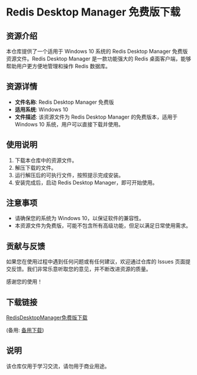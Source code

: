 # Redis Desktop Manager 免费版下载

## 资源介绍

本仓库提供了一个适用于 Windows 10 系统的 Redis Desktop Manager 免费版资源文件。Redis Desktop Manager 是一款功能强大的 Redis 桌面客户端，能够帮助用户更方便地管理和操作 Redis 数据库。

## 资源详情

- **文件名称**: Redis Desktop Manager 免费版
- **适用系统**: Windows 10
- **文件描述**: 该资源文件为 Redis Desktop Manager 的免费版本，适用于 Windows 10 系统，用户可以直接下载并使用。

## 使用说明

1. 下载本仓库中的资源文件。
2. 解压下载的文件。
3. 运行解压后的可执行文件，按照提示完成安装。
4. 安装完成后，启动 Redis Desktop Manager，即可开始使用。

## 注意事项

- 请确保您的系统为 Windows 10，以保证软件的兼容性。
- 本资源文件为免费版，可能不包含所有高级功能，但足以满足日常使用需求。

## 贡献与反馈

如果您在使用过程中遇到任何问题或有任何建议，欢迎通过仓库的 Issues 页面提交反馈。我们非常乐意听取您的意见，并不断改进资源的质量。

感谢您的使用！

## 下载链接
[RedisDesktopManager免费版下载](https://pan.quark.cn/s/94adbaf2ec52) 

(备用: [备用下载](https://pan.baidu.com/s/1TvI9z0hRhy1jrrZ7eCHjTA?pwd=1234))

## 说明

该仓库仅用于学习交流，请勿用于商业用途。
